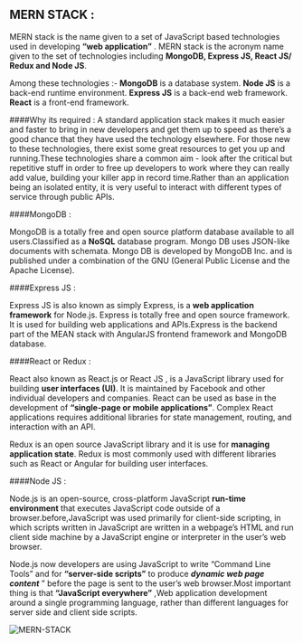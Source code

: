 ##  MERN STACK :
MERN stack is the name given to a set of JavaScript based technologies used in developing **“web application”** . MERN stack is the acronym name given to the set of technologies including **MongoDB, Express JS, React JS/ Redux and Node JS**.

Among these technologies :-
**MongoDB** is a database system.
**Node JS** is a back-end runtime environment.
**Express JS** is a back-end web framework.
**React** is a front-end framework.

####Why its required :
A standard application stack makes it much easier and faster to bring in new developers and get them up to speed as there’s a good chance that they have used the technology elsewhere. For those new to these technologies, there exist some great resources to get you up and running.These technologies share a common aim - look after the critical but repetitive stuff in order to free up developers to work where they can really add value, building your killer app in record time.Rather than an application being an  isolated entity, it is very useful to interact with different types of service through public APIs.


####MongoDB :

MongoDB is a totally free and open source platform database available to all users.Classified as a **NoSQL** database program. Mongo DB uses JSON-like documents with schemata. Mongo DB is developed by MongoDB Inc. and is published under a combination of the GNU (General Public License and the Apache License).

####Express JS :

Express JS is also known as simply Express, is a **web application framework** for Node.js. Express is totally free and open source framework. It is used for building web applications and APIs.Express is the backend part of the MEAN stack with AngularJS frontend framework and MongoDB database.

####React or Redux :

React also known as React.js or React JS , is a JavaScript library used for building **user interfaces (UI)**. It is maintained by Facebook and other individual developers and companies.
React can be used as base in the development of **“single-page or mobile applications”**. Complex React applications requires additional libraries for state management, routing, and interaction with an API.

Redux is an open source JavaScript library and it is use for **managing application state**. Redux is  most commonly used with different libraries such as React or Angular for building user interfaces.


####Node JS :

Node.js is an open-source, cross-platform JavaScript **run-time environment** that executes JavaScript code outside of a browser.before,JavaScript was used primarily for client-side scripting, in which scripts written in JavaScript are written in a webpage’s HTML and run client side machine by a JavaScript engine or interpreter in the user’s web browser.

Node.js now developers are using JavaScript to write “Command Line Tools” and for **“server-side scripts”** to produce ***dynamic web page content*** ” before the page is sent to the user’s web browser.Most important thing is that **“JavaScript everywhere”** ,Web application development around a single programming language, rather than different languages for server side and client side scripts.

![MERN-STACK](https://webassets.mongodb.com/_com_assets/cms/MERN_stack-y11tmdeja3.png)



